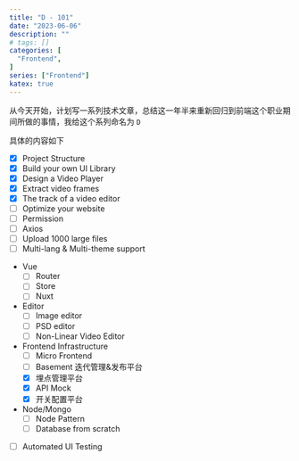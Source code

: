 ```yaml
---
title: "D - 101"
date: "2023-06-06"
description: ""
# tags: []
categories: [
  "Frontend",
]
series: ["Frontend"]
katex: true
---
```



从今天开始，计划写一系列技术文章，总结这一年半来重新回归到前端这个职业期间所做的事情，我给这个系列命名为 `D`

<!--more-->

具体的内容如下

- [x] Project Structure
- [x] Build your own UI Library
- [x] Design a Video Player
- [x] Extract video frames
- [x] The track of a video editor
- [ ] Optimize your website
- [ ] Permission
- [ ] Axios
- [ ] Upload 1000 large files
- [ ] Multi-lang & Multi-theme support
- Vue
  - [ ] Router
  - [ ] Store
  - [ ] Nuxt
- Editor
  - [ ] Image editor
  - [ ] PSD editor
  - [ ] Non-Linear Video Editor
- Frontend Infrastructure 
  - [ ] Micro Frontend
  - [ ] Basement 迭代管理&发布平台
  - [x] 埋点管理平台
  - [x] API Mock
  - [x] 开关配置平台
- Node/Mongo
  - [ ] Node Pattern
  - [ ] Database from scratch
- [ ] Automated UI Testing
